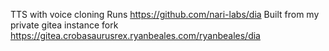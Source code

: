 TTS with voice cloning
Runs https://github.com/nari-labs/dia
Built from my private gitea instance fork https://gitea.crobasaurusrex.ryanbeales.com/ryanbeales/dia